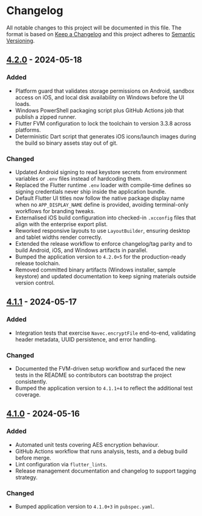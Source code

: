 # Changelog

All notable changes to this project will be documented in this file. The format
is based on [Keep a Changelog](https://keepachangelog.com/en/1.1.0/) and this
project adheres to [Semantic Versioning](https://semver.org/spec/v2.0.0.html).

## [4.2.0] - 2024-05-18
### Added
- Platform guard that validates storage permissions on Android, sandbox access on iOS,
  and local disk availability on Windows before the UI loads.
- Windows PowerShell packaging script plus GitHub Actions job that publish a zipped runner.
- Flutter FVM configuration to lock the toolchain to version 3.3.8 across platforms.
- Deterministic Dart script that generates iOS icons/launch images during the build so binary assets stay out of git.

### Changed
- Updated Android signing to read keystore secrets from environment variables or `.env` files instead of hardcoding them.
- Replaced the Flutter runtime `.env` loader with compile-time defines so signing
  credentials never ship inside the application bundle.
- Default Flutter UI titles now follow the native package display name when no
  `APP_DISPLAY_NAME` define is provided, avoiding terminal-only workflows for
  branding tweaks.
- Externalised iOS build configuration into checked-in `.xcconfig` files that align with the enterprise export plist.
- Reworked responsive layouts to use `LayoutBuilder`, ensuring desktop and tablet widths render correctly.
- Extended the release workflow to enforce changelog/tag parity and to build Android, iOS, and Windows artifacts in parallel.
- Bumped the application version to `4.2.0+5` for the production-ready release toolchain.
- Removed committed binary artifacts (Windows installer, sample keystore) and
  updated documentation to keep signing materials outside version control.

## [4.1.1] - 2024-05-17
### Added
- Integration tests that exercise `Navec.encryptFile` end-to-end, validating
  header metadata, UUID persistence, and error handling.

### Changed
- Documented the FVM-driven setup workflow and surfaced the new tests in the
  README so contributors can bootstrap the project consistently.
- Bumped the application version to `4.1.1+4` to reflect the additional test coverage.

## [4.1.0] - 2024-05-16
### Added
- Automated unit tests covering AES encryption behaviour.
- GitHub Actions workflow that runs analysis, tests, and a debug build before
  merge.
- Lint configuration via `flutter_lints`.
- Release management documentation and changelog to support tagging strategy.

### Changed
- Bumped application version to `4.1.0+3` in `pubspec.yaml`.

[4.2.0]: https://github.com/your-org/navy_encrypt_mobile/releases/tag/v4.2.0
[4.1.1]: https://github.com/your-org/navy_encrypt_mobile/releases/tag/v4.1.1
[4.1.0]: https://github.com/your-org/navy_encrypt_mobile/releases/tag/v4.1.0
